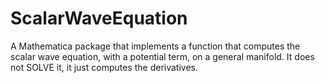 # ScalarWaveEquation
A Mathematica package that implements a function that computes the scalar wave equation, with a potential term, on a general manifold. It does not SOLVE it, it just computes the derivatives. 
